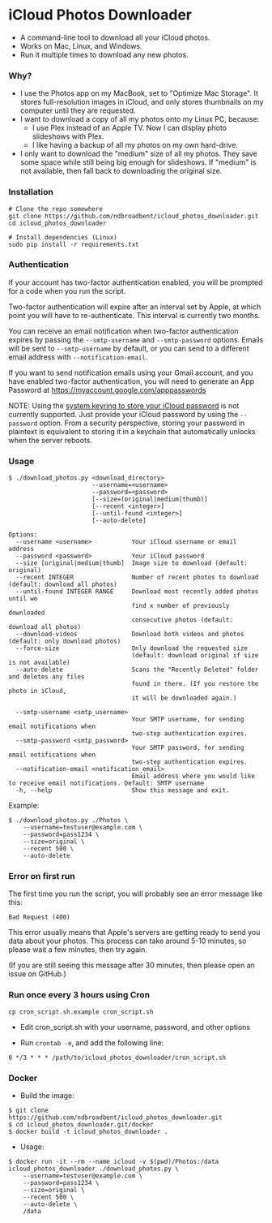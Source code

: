 # iCloud Photos Downloader

* A command-line tool to download all your iCloud photos.
* Works on Mac, Linux, and Windows.
* Run it multiple times to download any new photos.

### Why?

* I use the Photos app on my MacBook, set to "Optimize Mac Storage". It stores full-resolution images in iCloud, and only stores thumbnails on my computer until they are requested.
* I want to download a copy of all my photos onto my Linux PC, because:
  * I use Plex instead of an Apple TV. Now I can display photo slideshows with Plex.
  * I like having a backup of all my photos on my own hard-drive.
* I only want to download the "medium" size of all my photos. They save some space while still being big enough for slideshows. If "medium" is not available, then fall back to downloading the original size.


### Installation

    # Clone the repo somewhere
    git clone https://github.com/ndbroadbent/icloud_photos_downloader.git
    cd icloud_photos_downloader

    # Install dependencies (Linux)
    sudo pip install -r requirements.txt


### Authentication

If your account has two-factor authentication enabled,
you will be prompted for a code when you run the script.

Two-factor authentication will expire after an interval set by Apple,
at which point you will have to re-authenticate. This interval is currently two months.

You can receive an email notification when two-factor authentication expires by passing the
`--smtp-username` and `--smtp-password` options. Emails will be sent to `--smtp-username` by default,
or you can send to a different email address with `--notification-email`.

If you want to send notification emails using your Gmail account, and you have enabled two-factor authentication, you will need to generate an App Password at https://myaccount.google.com/apppasswords

NOTE: Using the [system keyring to store your iCloud password](https://github.com/picklepete/pyicloud#authentication) is not currently supported.
Just provide your iCloud password by using the `--password` option.
From a security perspective, storing your password in plaintext is equivalent to storing
it in a keychain that automatically unlocks when the server reboots.


### Usage

    $ ./download_photos.py <download_directory>
                           --username=<username>
                           --password=<password>
                           [--size=(original|medium|thumb)]
                           [--recent <integer>]
                           [--until-found <integer>]
                           [--auto-delete]

    Options:
      --username <username>           Your iCloud username or email address
      --password <password>           Your iCloud password
      --size [original|medium|thumb]  Image size to download (default: original)
      --recent INTEGER                Number of recent photos to download (default: download all photos)
      --until-found INTEGER RANGE     Download most recently added photos until we
                                      find x number of previously downloaded
                                      consecutive photos (default: download all photos)
      --download-videos               Download both videos and photos (default: only download photos)
      --force-size                    Only download the requested size
                                      (default: download original if size is not available)
      --auto-delete                   Scans the "Recently Deleted" folder and deletes any files
                                      found in there. (If you restore the photo in iCloud,
                                      it will be downloaded again.)

      --smtp-username <smtp_username>
                                      Your SMTP username, for sending email notifications when
                                      two-step authentication expires.
      --smtp-password <smtp_password>
                                      Your SMTP password, for sending email notifications when
                                      two-step authentication expires.
      --notification-email <notification_email>
                                      Email address where you would like to receive email notifications. Default: SMTP username
      -h, --help                      Show this message and exit.


Example:

    $ ./download_photos.py ./Photos \
        --username=testuser@example.com \
        --password=pass1234 \
        --size=original \
        --recent 500 \
        --auto-delete


### Error on first run

The first time you run the script, you will probably see an error message like this:

```
Bad Request (400)
```

This error usually means that Apple's servers are getting ready to send you data about your photos.
This process can take around 5-10 minutes, so please wait a few minutes, then try again.

(If you are still seeing this message after 30 minutes, then please open an issue on GitHub.)


### Run once every 3 hours using Cron

    cp cron_script.sh.example cron_script.sh

* Edit cron_script.sh with your username, password, and other options

* Run `crontab -e`, and add the following line:

```
0 */3 * * * /path/to/icloud_photos_downloader/cron_script.sh
```

### Docker

* Build the image:

```
$ git clone https://github.com/ndbroadbent/icloud_photos_downloader.git
$ cd icloud_photos_downloader.git/docker
$ docker build -t icloud_photos_downloader .
```

* Usage:

```
$ docker run -it --rm --name icloud -v $(pwd)/Photos:/data icloud_photos_downloader ./download_photos.py \
    --username=testuser@example.com \
    --password=pass1234 \
    --size=original \
    --recent 500 \
    --auto-delete \
    /data
```
